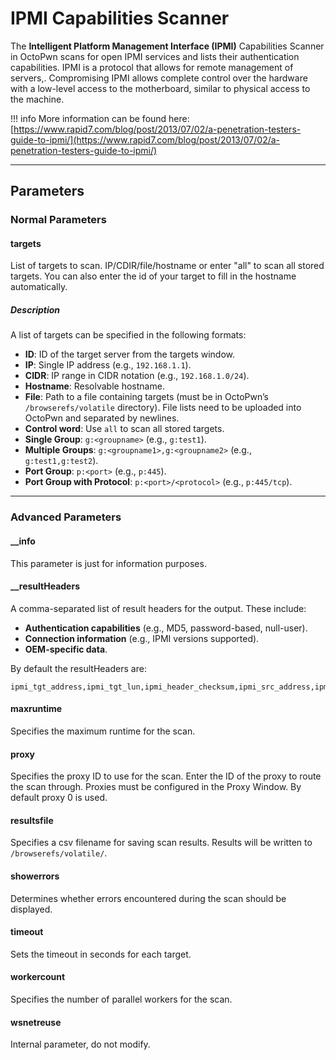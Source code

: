 # IPMI Capabilities Scanner

The **Intelligent Platform Management Interface (IPMI)** Capabilities Scanner in OctoPwn scans for open IPMI services and lists their authentication capabilities. IPMI is a protocol that allows for remote management of servers,. Compromising IPMI allows complete control over the hardware with a low-level access to the motherboard, similar to physical access to the machine.  

!!! info
	More information can be found here: [https://www.rapid7.com/blog/post/2013/07/02/a-penetration-testers-guide-to-ipmi/](https://www.rapid7.com/blog/post/2013/07/02/a-penetration-testers-guide-to-ipmi/)

---

## Parameters

### Normal Parameters

#### targets
List of targets to scan. IP/CDIR/file/hostname or enter "all" to scan all stored targets. You can also enter the id of your target to fill in the hostname automatically. 
##### Description
A list of targets can be specified in the following formats:

- **ID**: ID of the target server from the targets window.
- **IP**: Single IP address (e.g., `192.168.1.1`).
- **CIDR**: IP range in CIDR notation (e.g., `192.168.1.0/24`).
- **Hostname**: Resolvable hostname.
- **File**: Path to a file containing targets (must be in OctoPwn’s `/browserefs/volatile` directory). File lists need to be uploaded into OctoPwn and separated by newlines.
- **Control word**: Use `all` to scan all stored targets.
- **Single Group**: `g:<groupname>` (e.g., `g:test1`).
- **Multiple Groups**: `g:<groupname1>,g:<groupname2>` (e.g., `g:test1,g:test2`).
- **Port Group**: `p:<port>` (e.g., `p:445`).
- **Port Group with Protocol**: `p:<port>/<protocol>` (e.g., `p:445/tcp`).

---
### Advanced Parameters
#### __info

This parameter is just for information purposes.
#### __resultHeaders

A comma-separated list of result headers for the output. These include:

- **Authentication capabilities** (e.g., MD5, password-based, null-user).
- **Connection information** (e.g., IPMI versions supported).
- **OEM-specific data**.

By default the resultHeaders are: 
```
ipmi_tgt_address,ipmi_tgt_lun,ipmi_header_checksum,ipmi_src_address,ipmi_src_lun,ipmi_command,ipmi_completion_code,ipmi_channel,ipmi_compat_20,ipmi_compat_reserved1,ipmi_compat_oem_auth,ipmi_compat_password,ipmi_compat_reserved2,ipmi_compat_md5,ipmi_compat_md2,ipmi_compat_none,ipmi_user_reserved1,ipmi_user_kg,ipmi_user_disable_message_auth,ipmi_user_disable_user_auth,ipmi_user_non_null,ipmi_user_null,ipmi_user_anonymous,ipmi_conn_reserved1,ipmi_conn_20,ipmi_conn_15,ipmi_oem_id,ipmi_oem_data
```

#### maxruntime

Specifies the maximum runtime for the scan.
#### proxy

Specifies the proxy ID to use for the scan. Enter the ID of the proxy to route the scan through. Proxies must be configured in the Proxy Window. By default proxy 0 is used. 

#### resultsfile

Specifies a  csv filename for saving scan results. Results will be written to `/browserefs/volatile/`. 
#### showerrors

Determines whether errors encountered during the scan should be displayed.
#### timeout

Sets the timeout in seconds for each target.

#### workercount

Specifies the number of parallel workers for the scan.
#### wsnetreuse

Internal parameter, do not modify.
